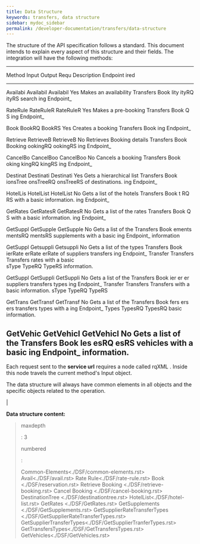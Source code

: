 ```yaml
---
title: Data Structure
keywords: transfers, data structure
sidebar: mydoc_sidebar
permalink: /developer-documentation/transfers/data-structure
---
```


The structure of the API specification follows a standard. This document
intends to explain every aspect of this structure and their fields. The
integration will have the following methods:

  --------------------------------------------------------------------------
  Method   Input     Output    Requ Description               Endpoint
                               ired                           
  -------- --------- --------- ---- ------------------------- --------------
  Availabi Availabil Availabil Yes  Makes an availability     Transfers Book
  lity     ityRQ     ityRS          search                    ing Endpoint\_

  RateRule RateRuleR RateRuleR Yes  Makes a pre-booking       Transfers Book
           Q         S                                        ing Endpoint\_

  Book     BookRQ    BookRS    Yes  Creates a booking         Transfers Book
                                                              ing Endpoint\_

  Retrieve RetrieveB RetrieveB No   Retrieves Booking details Transfers Book
  Booking  ookingRQ  ookingRS                                 ing Endpoint\_

  CancelBo CancelBoo CancelBoo No   Cancels a booking         Transfers Book
  oking    kingRQ    kingRS                                   ing Endpoint\_

  Destinat Destinati Destinati Yes  Gets a hierarchical list  Transfers Book
  ionsTree onsTreeRQ onsTreeRS      of destinations.          ing Endpoint\_

  HotelLis HotelList HotelList No   Gets a list of the hotels Transfers Book
  t        RQ        RS             with a basic information. ing Endpoint\_

  GetRates GetRatesR GetRatesR No   Gets a list of the rates  Transfers Book
           Q         S              with a basic information. ing Endpoint\_

  GetSuppl GetSupple GetSupple No   Gets a list of the        Transfers Book
  ements   mentsRQ   mentsRS        supplements with a basic  ing Endpoint\_
                                    information               

  GetSuppl Getsuppli Getsuppli No   Gets a list of the types  Transfers Book
  ierRate  erRate    erRate         of suppliers transfers    ing Endpoint\_
  Transfer Transfers Transfers      rates with a basic        
  sType    TypeRQ    TypeRS         information.              

  GetSuppl GetSuppli GetSuppli No   Gets a list of the        Transfers Book
  ier      er        er             suppliers transfers types ing Endpoint\_
  Transfer Transfers Transfers      with a basic information. 
  sType    TypeRQ    TypeRS                                   

  GetTrans GetTransf GetTransf No   Gets a list of the        Transfers Book
  fers     ers       ers            transfers types with a    ing Endpoint\_
  Types    TypesRQ   TypesRQ        basic information.        

  GetVehic GetVehicl GetVehicl No   Gets a list of the        Transfers Book
  les      esRQ      esRS           vehicles with a basic     ing Endpoint\_
                                    information.              
  --------------------------------------------------------------------------

Each request sent to the **service url** requires a node called rqXML .
Inside this node travels the current method's Input object.

The data structure will always have common elements in all objects and
the specific objects related to the operation.

|

**Data structure content:**

> maxdepth
>
> :   3
>
> numbered
>
> :   
>
> Common-Elements\<./DSF/common-elements.rst\> Avail\<./DSF/avail.rst\>
> Rate Rule\<./DSF/rate-rule.rst\> Book \<./DSF/reservation.rst\>
> Retrieve Booking \<./DSF/retrieve-booking.rst\> Cancel Booking
> \<./DSF/cancel-booking.rst\> DestinationTree
> \<./DSF/destinationtree.rst\> HotelList\<./DSF/hotel-list.rst\>
> GetRates \<./DSF/GetRates.rst\> GetSupplements
> \<./DSF/GetSupplements.rst\> GetSupplierRateTransferTypes
> \<./DSF/GetSupplierRateTransferTypes.rst\>
> GetSupplierTransferTypes\<./DSF/GetSupplierTranferTypes.rst\>
> GetTransfersTypes\<./DSF/GetTransfersTypes.rst\>
> GetVehicles\<./DSF/GetVehicles.rst\>
